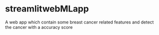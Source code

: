 # streamlitwebMLapp
A web app which contain some breast cancer related features and detect the cancer with a accuracy score 
